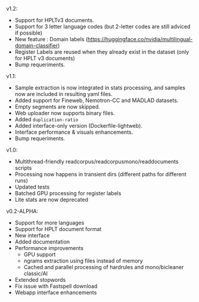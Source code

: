 v1.2:
- Support for  HPLTv3 documents.
- Support for 3 letter language codes (but 2-letter codes are still adviced if possible)
- New feature : Domain labels (https://huggingface.co/nvidia/multilingual-domain-classifier)
- Register Labels are reused when they already exist in the dataset (only for HPLT v3 documents)
- Bump requeriments.

v1.1:
- Sample extraction is now integrated in stats processing, and samples now are included in resulting yaml files.
- Added support for Fineweb, Nemotron-CC and MADLAD datasets.
- Empty segments are now skipped.
- Web uploader now supports binary files.
- Added `duplication-ratio`
- Added interface-only version (Dockerfile-lightweb).
- Interface performance & visuals enhancements.
- Bump requeriments.


v1.0:
- Multithread-friendly readcorpus/readcorpusmono/readdocuments scripts
- Processing now happens in transient dirs (different paths for different runs)
- Updated tests
- Batched GPU processing for register labels
- Lite stats are now deprecated


v0.2-ALPHA:

* Support for more languages
* Support for HPLT document format
* New interface
* Added documentation
* Performance improvements
	* GPU support
	* ngrams extraction using files instead of memory 
	* Cached and parallel processing of hardrules and mono/bicleaner classic/AI
* Extended stopwords
* Fix issue with Fastspell download
* Webapp interface enhancements 
